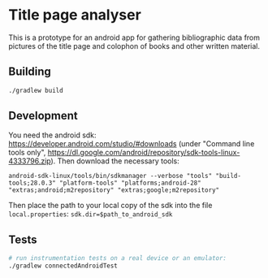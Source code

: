 Title page analyser
==================

This is a prototype for an android app for gathering bibliographic data
from pictures of the title page and colophon of books and other written
material.

Building
--------
```bash
./gradlew build
```

Development
-----------
You need the android sdk: https://developer.android.com/studio/#downloads (under "Command line tools only", https://dl.google.com/android/repository/sdk-tools-linux-4333796.zip).
Then download the necessary tools:
```
android-sdk-linux/tools/bin/sdkmanager --verbose "tools" "build-tools;28.0.3" "platform-tools" "platforms;android-28" "extras;android;m2repository" "extras;google;m2repository"
```

Then place the path to your local copy of the sdk into the file
```local.properties```:
```sdk.dir=$path_to_android_sdk```

Tests
-----
```bash
# run instrumentation tests on a real device or an emulator:
./gradlew connectedAndroidTest
```
